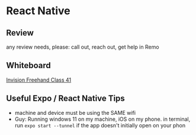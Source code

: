 # React Native

## Review

any review needs, please: call out, reach out, get help in Remo

## Whiteboard

[Invision Freehand Class 41](https://projects.invisionapp.com/freehand/document/xbZc9Upn9)

## Useful Expo / React Native Tips

- machine and device must be using the SAME wifi
- Guy:  Running windows 11 on my machine, iOS on my phone. in terminal, run `expo start --tunnel` if the app doesn't initially open on your phon
